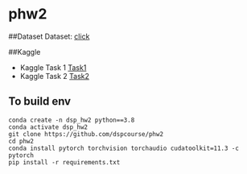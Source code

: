 # phw2

##Dataset
Dataset: [click](https://drive.google.com/drive/folders/1ZN3yixI8rxzKN7ojMyWQo8_9T_DCt2C8)

##Kaggle
- Kaggle Task 1 [Task1](https://www.kaggle.com/c/ntu-dsp2021-part1)
- Kaggle Task 2 [Task2](https://www.kaggle.com/c/ntu-dsp2021-part2)

## To build env
```
conda create -n dsp_hw2 python==3.8 
conda activate dsp_hw2 
git clone https://github.com/dspcourse/phw2
cd phw2
conda install pytorch torchvision torchaudio cudatoolkit=11.3 -c pytorch
pip install -r requirements.txt

```